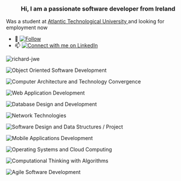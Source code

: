 <h3 align="center">Hi, I am a passionate software developer from Ireland</h3>

Was a student at <a href="https://www.gmit.ie/higher-diploma-in-science-in-software-development" rel="nofollow">Atlantic Technological University </a>  and looking for employment now


- 🌱 [![Follow](https://img.shields.io/github/followers/Richard-JWE?label=Follow&style=social)](https://github.com/Richard-JWE)
- 📫 [![Connect with me on LinkedIn](https://img.shields.io/badge/LinkedIn-Connect-blue?style=for-the-badge&logo=linkedin)](https://www.linkedin.com/in/richard-jameson-b89730133/)

<p><img align="center" src="https://github-readme-streak-stats.herokuapp.com/?user=richard-jwe&" alt="richard-jwe" /></p>

<!-- Object Oriented Software Development -->
![Object Oriented Software Development](https://img.shields.io/badge/Object%20Oriented%20Software%20Development-Icon-green?style=for-the-badge)

<!-- Computer Architecture and Technology Convergence -->
![Computer Architecture and Technology Convergence](https://img.shields.io/badge/Computer%20Architecture%20and%20Technology%20Convergence-Icon-yellow?style=for-the-badge)

<!-- Web Application Development -->
![Web Application Development](https://img.shields.io/badge/Web%20Application%20Development-Icon-blue?style=for-the-badge)

<!-- Database Design and Development -->
![Database Design and Development](https://img.shields.io/badge/Database%20Design%20and%20Development-Icon-red?style=for-the-badge)

<!-- Network Technologies -->
![Network Technologies](https://img.shields.io/badge/Network%20Technologies-Icon-orange?style=for-the-badge)

<!-- Software Design and Data Structures / Project -->
![Software Design and Data Structures / Project](https://img.shields.io/badge/Software%20Design%20and%20Data%20Structures%20/%20Project-Icon-lightgrey?style=for-the-badge)

<!-- Mobile Applications Development -->
![Mobile Applications Development](https://img.shields.io/badge/Mobile%20Applications%20Development-Icon-purple?style=for-the-badge)

<!-- Operating Systems and Cloud Computing -->
![Operating Systems and Cloud Computing](https://img.shields.io/badge/Operating%20Systems%20and%20Cloud%20Computing-Icon-blueviolet?style=for-the-badge)

<!-- Computational Thinking with Algorithms -->
![Computational Thinking with Algorithms](https://img.shields.io/badge/Computational%20Thinking%20with%20Algorithms-Icon-green?style=for-the-badge)

<!-- Agile Software Development -->
![Agile Software Development](https://img.shields.io/badge/Agile%20Software%20Development-Icon-yellowgreen?style=for-the-badge)
